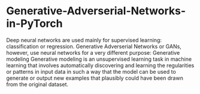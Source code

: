 # Generative-Adverserial-Networks-in-PyTorch
Deep neural networks are used mainly for supervised learning: classification or regression. Generative Adverserial Networks or GANs, however, use neural networks for a very different purpose: Generative modeling  Generative modeling is an unsupervised learning task in machine learning that involves automatically discovering and learning the regularities or patterns in input data in such a way that the model can be used to generate or output new examples that plausibly could have been drawn from the original dataset.
